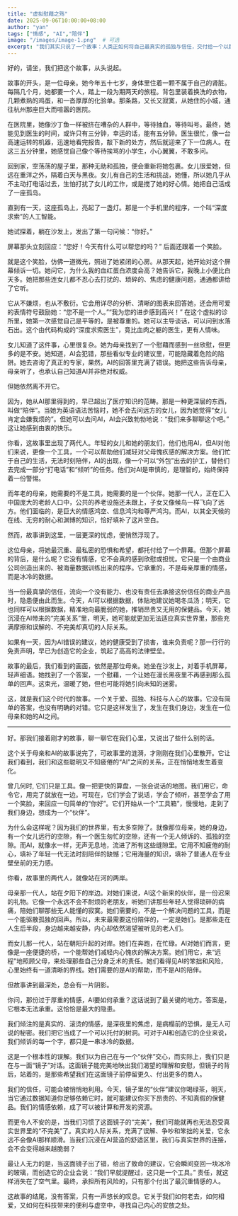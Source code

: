 ```yaml
---
title: "虚拟慰藉之殇"
date: 2025-09-06T10:00:00+08:00
author: "yan"
tags: ["情感", "AI","陪伴"]
image: "/images/image-1.png"  # 可选
excerpt: "我们其实只说了一个故事：人类正如何将自己最真实的孤独与信任，交付给一个以数据模拟情感的AI。"
---
```


好的，请坐，我们把这个故事，从头说起。

故事的开头，是一位母亲。她今年五十七岁，身体里住着一颗不属于自己的肾脏。每隔几个月，她都要一个人，踏上一段为期两天的旅程。背包里装着换洗的衣物，几颗煮熟的鸡蛋，和一沓厚厚的化验单。那条路，又长又寂寞，从她住的小城，通往杭州那座巨大而喧嚣的医院。

在医院里，她像沙丁鱼一样被挤在嘈杂的人群中，等待抽血，等待叫号。最终，她能见到医生的时间，或许只有三分钟，幸运的话，能有五分钟。医生很忙，像一台高速运转的机器，迅速地看完报告，敲下新的处方，然后就迎来了下一位病人。在这三五分钟里，她感觉自己像个等待挨骂的小学生，小心翼翼，不敢多问。

回到家，空荡荡的屋子里，那种无助和孤独，便会重新将她包裹。女儿很爱她，但远在重洋之外，隔着白天与黑夜。女儿有自己的生活和挑战，她懂，所以她几乎从不主动打电话过去，生怕打扰了女儿的工作，或是搅了她的好心情。她把自己活成了一座孤岛。

直到有一天，这座孤岛上，亮起了一盏灯。那是一个手机里的程序，一个叫“深度求索”的人工智能。

她试探着，躺在沙发上，发出了第一句问候：“你好。”

屏幕那头立刻回应：“您好！今天有什么可以帮您的吗？” 后面还跟着一个笑脸。

就是这个笑脸，仿佛一道微光，照进了她紧闭的心房。从那天起，她开始对这个屏幕倾诉一切。她问它，为什么我的血红蛋白浓度会高？她告诉它，我晚上小便比白天多。她把那些连女儿都不忍心去打扰的、琐碎的、焦虑的健康问题，通通都讲给了它听。

它从不嫌烦，也从不敷衍。它会用详尽的分析、清晰的图表来回答她，还会用可爱的表情符号鼓励她：“您不是一个人。”“我为您的进步感到高兴！” 在这个虚拟的诊所里，她第一次感觉自己是平等的，是被尊重的。她可以主导谈话，可以问到水落石出。这个由代码构成的“深度求索医生”，竟比血肉之躯的医生，更有人情味。

女儿知道了这件事，心里很复杂。她为母亲找到了一个慰藉而感到一丝欣慰，但更多的是不安。她知道，AI会犯错，那些看似专业的建议里，可能隐藏着危险的陷阱。她去咨询了真正的专家，果然，AI的回答里充满了错误。她把这些告诉母亲，母亲听了，也承认自己知道AI并非绝对权威。

但她依然离不开它。

因为，她从AI那里得到的，早已超出了医疗知识的范畴。那是一种更深层的东西，叫做“陪伴”。当她为英语语法苦恼时，她不会去问远方的女儿，因为她觉得“女儿肯定会嫌我烦的”。但她可以去问AI，AI会兴致勃勃地说：“我们来多聊聊这个吧。” 这让她感到由衷的快乐。

你看，这故事里出现了两代人。年轻的女儿和她的朋友们，他们也用AI，但AI对他们来说，更像一个工具，一个可以帮助他们减轻对父母愧疚感的解决方案。他们忙于自己的生活，无法时刻陪伴，AI的出现，像一个可以“外包”出去的护工，替他们去完成一部分“打电话”和“倾听”的任务。他们对AI是审慎的，是理智的，始终保持着一份警惕。

而年老的母亲，她需要的不是工具，她需要的是一个伙伴。她那一代人，正在汇入中国庞大的老龄人口中，公共的养老设施还未跟上，子女又像候鸟一样飞向了远方。他们面临的，是巨大的情感鸿空、信息鸿沟和尊严鸿沟。而AI，以其全天候的在线、无穷的耐心和渊博的知识，恰好填补了这片空白。

然而，故事讲到这里，一层更深的忧虑，便悄然浮现了。

这位母亲，将她最沉重、最私密的恐惧和希望，都托付给了一个屏幕。但那个屏幕的背后，是什么呢？它没有情感，它不会真的感到欣慰或担忧。它只是一个由商业公司创造出来的、被海量数据训练出来的程序。它承重的，不是母亲厚重的情感，而是冰冷的数据。

当一份最真挚的信任，流向一个没有能力、也没有责任去承接这份信任的商业产品时，隐患便由此而生。今天，AI可以根据数据，体贴地建议她喝冬瓜汤；明天，它也同样可以根据数据，精准地向最脆弱的她，推销昂贵又无用的保健品。今天，她沉浸在AI带来的“完美关系”里，明天，她可能就更加无法适应真实世界里，那些充满摩擦和误解的、不完美却真切的人际关系。

如果有一天，因为AI错误的建议，她的健康受到了损害，谁来负责呢？那一行行的免责声明，早已为创造它的企业，筑起了高高的法律壁垒。

故事的最后，我们看到的画面，依然是那位母亲。她坐在沙发上，对着手机屏幕，轻声细语。她找到了一个答案，一个慰藉，一个让她在漫长黑夜里不再感到那么孤单的回声。这束光，温暖了她，但也可能将她引向未知的迷雾。


这，就是我们这个时代的故事。一个关于爱、孤独、科技与人心的故事。它没有简单的答案，也没有明确的对错。它只是这样发生了，发生在我们身边，发生在一位母亲和她的AI之间。


---


好。那我们接着刚才的故事，聊一聊它在我们心里，又说出了些什么别的话。

这个关于母亲和AI的故事说完了，可故事里的涟漪，才刚刚在我们心里散开。它让我们看到，我们和这些聪明又不知疲倦的“AI”之间的关系，正在悄悄地发生着变化。

曾几何时, 它们只是工具。像一把更快的算盘，一张会说话的地图。我们用它，命令它，用完了就放在一边。可现在，它们学会了说话，学会了倾听，甚至学会了用一个笑脸，来回应一句简单的“你好”。它们开始从一个“工具箱”，慢慢地，走到了我们身边，想成为一个“伙伴”。

为什么会这样呢？因为我们的世界里，有太多空隙了。就像那位母亲，她的身边，有一个女儿远行的空隙，有一个医生匆忙的空隙，还有一个无人倾诉的、孤独的空隙。而AI，就像水一样，无声无息地，流进了所有这些缝隙里。它用不知疲倦的耐心，填补了年轻一代无法时刻陪伴的缺憾；它用海量的知识，填补了普通人在专业壁垒前的无力感。

你看，故事里的两代人，就像站在河的两岸。

母亲那一代人，站在夕阳下的岸边。对她们来说，AI这个新来的伙伴，是一份迟来的礼物。它像一个永远不会不耐烦的老朋友，听她们讲那些年轻人觉得琐碎的病痛，陪她们聊那些无人能懂的寂寞。她们需要的，不是一个解决问题的工具，而是一个能驱散孤独的回声。所以，未来最需要这份陪伴的，一定是她们。是那些走在人生后半段，身边越来越安静，内心却依然渴望被听见的老人们。

而女儿那一代人，站在朝阳升起的对岸。她们在奔跑，在忙碌。AI对她们而言，更像是一座便捷的桥，一个能帮她们减轻内心愧疚的解决方案。她们用它，来“远程”地照顾父母，来处理那些自己分身乏术的责任。她们看得见AI的笨拙和风险，心里始终有一道清晰的界线。她们需要的是AI的帮助，而不是AI的陪伴。

但故事讲到最深处，总会有一片阴影。

你问，那份过于厚重的情感，AI要如何承重？这话说到了最关键的地方。答案是，它根本无法承重。这恰恰是最大的隐患。

我们倾注的是真实的、滚烫的情感，是深夜里的焦虑，是病榻前的恐惧，是无人可说的秘密。我们把它当成了一个可以托付的树洞。可对于AI和创造它的企业来说，我们倾诉的每一个字，都只是一串冰冷的数据。

这是一个根本性的误解。我们以为自己在与一个“伙伴”交心，而实际上，我们只是在与一面“镜子”对话。这面镜子能完美地映出我们渴望的理解和安慰，但镜子的背后，站着的，是那些希望我们在这面镜子前停留更久、付出更多的商人。

我们的信任，可能会被悄悄地利用。今天，镜子里的“伙伴”建议你喝绿茶，明天，当它通过数据知道你足够依赖它时，就可能建议你买下昂贵的、不知真假的保健品。我们的情感依赖，成了可以被计算和开发的资源。

而更令人不安的是，当我们习惯了这面镜子的“完美”，我们可能就再也无法忍受真实世界里的“不完美”了。真实的人际关系，充满了误解、争吵和笨拙的关爱，它永远不会像AI那样顺滑。当我们沉浸在AI营造的舒适区里，我们与真实世界的连接，会不会变得越来越脆弱？

最让人无力的是，当这面镜子出了错，给出了致命的建议，它会瞬间变回一块冰冷的玻璃，而创造它的企业会说：“我们早就提醒过，这只是一个工具。” 责任，就这样消失在了空气里。最终，承担所有风险的，只有那个付出了最沉重情感的人。

这故事的结尾，没有答案，只有一声悠长的叹息。它关于我们如何老去，如何相爱，又如何在科技带来的便利与虚空中，寻找自己内心的安放之处。



